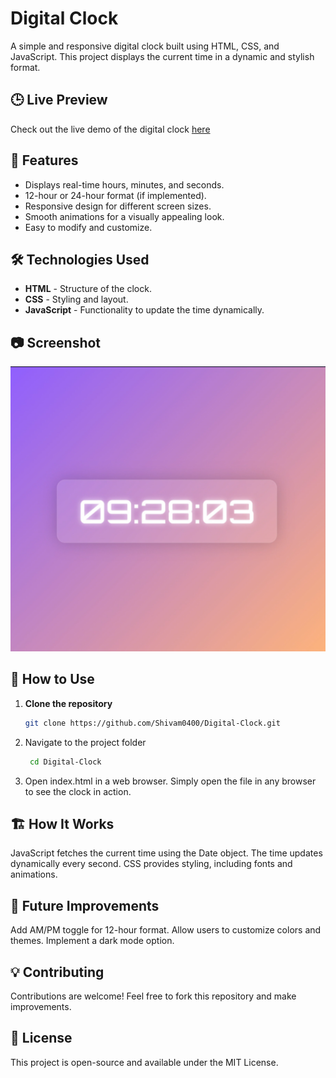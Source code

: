 # Digital Clock

A simple and responsive digital clock built using HTML, CSS, and JavaScript. This project displays the current time in a dynamic and stylish format.

## 🕒 Live Preview

Check out the live demo of the digital clock [here](https://shivam0400.github.io/Digital-Clock/)  

## 📌 Features

- Displays real-time hours, minutes, and seconds.
- 12-hour or 24-hour format (if implemented).
- Responsive design for different screen sizes.
- Smooth animations for a visually appealing look.
- Easy to modify and customize.

## 🛠️ Technologies Used

- **HTML** - Structure of the clock.
- **CSS** - Styling and layout.
- **JavaScript** - Functionality to update the time dynamically.

## 📷 Screenshot

![Digital Clock Preview](digital_clock.png)

## 🚀 How to Use

1. **Clone the repository**  
   ```bash
   git clone https://github.com/Shivam0400/Digital-Clock.git
 2. Navigate to the project folder
    ```bash
     cd Digital-Clock
 3. Open index.html in a web browser.
Simply open the file in any browser to see the clock in action.

## 🏗️ How It Works
JavaScript fetches the current time using the Date object.
The time updates dynamically every second.
CSS provides styling, including fonts and animations.

## 📌 Future Improvements
Add AM/PM toggle for 12-hour format.
Allow users to customize colors and themes.
Implement a dark mode option.

## 💡 Contributing
Contributions are welcome! Feel free to fork this repository and make improvements.

## 📜 License
This project is open-source and available under the MIT License.

